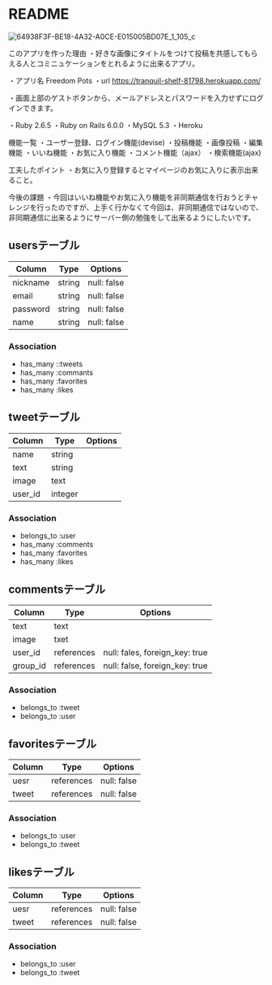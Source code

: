 # README

![64938F3F-BE18-4A32-A0CE-E015005BD07E_1_105_c](https://user-images.githubusercontent.com/67090591/100562018-bd5c7580-32fd-11eb-8ff4-0143c1546583.jpeg)

このアプリを作った理由
・好きな画像にタイトルをつけて投稿を共感してもらえる人とコミニュケーションをとれるように出来るアプリ。

・アプリ名 Freedom Pots
・url https://tranquil-shelf-81798.herokuapp.com/

・画面上部のゲストボタンから、メールアドレスとパスワードを入力せずにログインできます。

・Ruby 2.6.5
・Ruby on Rails 6.0.0
・MySQL 5.3
・Heroku

機能一覧
・ユーザー登録、ログイン機能(devise)
・投稿機能
・画像投稿
・編集機能
・いいね機能
・お気に入り機能
・コメント機能（ajax）
・検索機能(ajax)

工夫したポイント
・お気に入り登録するとマイページのお気に入りに表示出来ること。

今後の課題
・今回はいいね機能やお気に入り機能を非同期通信を行おうとチャレンジを行ったのですが、上手く行かなくて今回は、非同期通信ではないので、非同期通信に出来るようにサーバー側の勉強をして出来るようにしたいです。

## usersテーブル
|Column|Type|Options|
|------|----|-------|
|nickname|string|null: false|
|email|string|null: false|
|password|string|null: false|
|name|string|null: false|
### Association
- has_many ::tweets
- has_many :commants
- has_many :favorites
- has_many :likes

## tweetテーブル
|Column|Type|Options|
|------|----|-------|
|name|string|
|text|string|
|image|text|
|user_id|integer|
### Association
- belongs_to :user
- has_many :comments
- has_many :favorites
- has_many :likes

## commentsテーブル
|Column|Type|Options|
|------|----|-------|
|text|text||
|image|txet||
|user_id|references|null: fales, foreign_key: true|
|group_id|references|null: false, foreign_key: true|
### Association
- belongs_to :tweet
- belongs_to :user

## favoritesテーブル
|Column|Type|Options|
|------|----|-------|
|uesr|references|null: false|null: fales, foreign_key: true|
|tweet|references|null: false|null: false, foreign_key: true|
### Association
- belongs_to :user
- belongs_to :tweet

## likesテーブル
|Column|Type|Options|
|------|----|-------|
|uesr|references|null: false|null: fales, foreign_key: true|
|tweet|references|null: false|null: false, foreign_key: true|
### Association
- belongs_to :user
- belongs_to :tweet
